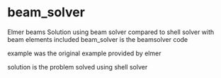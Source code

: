 # beam_solver
Elmer beams
Solution using beam solver compared to shell solver with beam elements included
beam_solver is the beamsolver code

example was the original example provided by elmer

solution is the problem solved using shell solver
